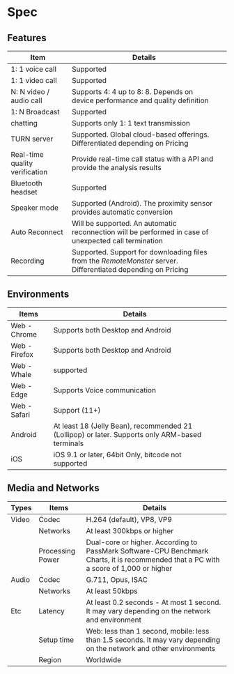 Spec
====

## Features

| Item | Details |  |
| --- | --- | --- |
| 1: 1 voice call | Supported |  |
| 1: 1 video call | Supported |  |
| N: N video / audio call | Supports 4: 4 up to 8: 8. Depends on device performance and quality definition |  |
| 1: N Broadcast | Supported |  |
| chatting | Supports only 1: 1 text transmission |  |
| TURN server | Supported. Global cloud-based offerings. Differentiated depending on Pricing |  |
| Real-time quality verification | Provide real-time call status with a API and provide the analysis results |  |
| Bluetooth headset | Supported |  |
| Speaker mode | Supported (Android). The proximity sensor provides automatic conversion |  |
| Auto Reconnect | Will be supported. An automatic reconnection will be performed in case of unexpected call termination |  |
| Recording | Supported. Support for downloading files from the *RemoteMonster* server. Differentiated depending on Pricing |  |


## Environments

| Items | Details |  |
| --- | --- | --- |
| Web - Chrome | Supports both Desktop and Android |  |
| Web - Firefox | Supports both Desktop and Android |  |
| Web - Whale | supported |  |
| Web - Edge | Supports Voice communication |  |
| Web - Safari | Support (11+) |  |
| Android | At least 18 (Jelly Bean), recommended 21 (Lollipop) or later. Supports only ARM-based terminals |  |
| iOS | iOS 9.1 or later, 64bit Only, bitcode not supported |  |

## Media and Networks

| Types | Items | Details |
| --- | --- | --- |
| Video | Codec | H.264 (default), VP8, VP9 |
|  | Networks | At least 300kbps or higher |
|  | Processing Power | Dual-core or higher. According to PassMark Software-CPU Benchmark Charts, it is recommended that a PC with a score of 1,000 or higher |
| Audio | Codec | G.711, Opus, ISAC |
|  | Networks | At least 50kbps |
| Etc | Latency | At least 0.2 seconds - At most 1 second. It may vary depending on the network and environment |
|  | Setup time | Web: less than 1 second, mobile: less than 1.5 seconds. It may vary depending on the network and other environments |
|  | Region | Worldwide |

